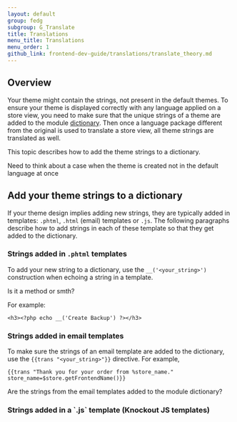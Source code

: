 ```yaml
---
layout: default  
group: fedg
subgroup: G_Translate
title: Translations
menu_title: Translations
menu_order: 1
github_link: frontend-dev-guide/translations/translate_theory.md
---
```


## Overview ##

Your theme might contain the strings, not present in the default themes. To ensure your theme is displayed correctly with any language applied on a store view, you need to make sure that the unique strings of a theme are added to the module <a href="{{site.gdeurl}}frontend-dev-guide/translations/xlate.html#translate_terms">dictionary</a>. Then once a language package different from the original is used to translate a store view, all theme strings are translated as well.

This topic describes how to add the theme strings to a dictionary.

<p class="q">Need to think about a case when the theme is created not in the default language at once</p>

<h2 id="add_strings">Add your theme strings to a dictionary</h2>

If your theme design implies adding new strings, they are typically added in templates: `.phtml`, `.html` (email) templates or `.js`. The following paragraphs describe how to add strings in each of these template so that they get added to the dictionary. 

<h3 id="add_strings_phtml">Strings added in <code>.phtml</code> templates</h3>

To add your new string to a dictionary, use the `__('<your_string>')` construction when echoing a string in a template.

<p class="q">Is it a method or smth?</p>

For example:

	<h3><?php echo __('Create Backup') ?></h3>

<h3 id="add_strings_email">Strings added in email templates</h3>

To make sure the strings of an email template are added to the dictionary, use the `{{trans "<your_string>"}}` directive. 
For example, 

	{{trans "Thank you for your order from %store_name." store_name=$store.getFrontendName()}}

<p class="q">Are the strings from the email templates added to the module dictionary?</p>

<h3 id="add_strings_js">Strings added in a `.js` template (Knockout JS templates) </h3>